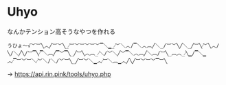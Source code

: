 # Uhyo

なんかテンション高そうなやつを作れる

`うひょ～√﹀︺╲︿╱︺﹀╲_⁄︺﹀︺﹀︺﹀▔＼▁_⁄﹀＼︿/▔＼︿︹╱＼_/︺﹀╲╱＼_╱︺╲⁄﹀╲︿/╲/＼╱╲/︺▔╲⁄▔＼︹╱▔﹀▔╲_╱︺╲︿︹_⁄＼/﹀＼╱﹀▔＼︿︹╱＼︹/︺╲_︹︿_⁄╲▁/▔＼▁︿⁄▔︺﹀︺＼⁄﹀＼/＼/﹀︺╲_╱︺﹀＼▁︿⁄︺＼︹▁︿╱╲╱︺﹀︺﹀▔︺╲`

→ https://api.rin.pink/tools/uhyo.php
